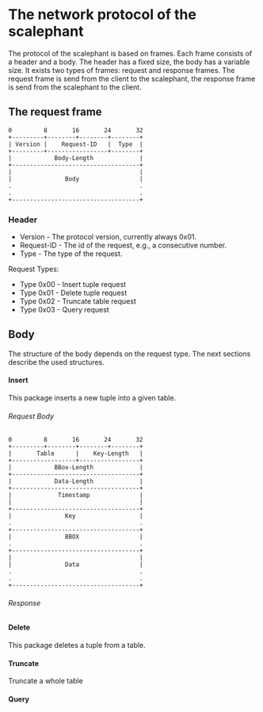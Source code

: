 # The network protocol of the scalephant

The protocol of the scalephant is based on frames. Each frame consists of a header and a body. The header has a fixed size, the body has a variable size. It exists two types of frames: request and response frames. The request frame is send from the client to the scalephant, the response frame is send from the scalephant to the client.

## The request frame

    0         8       16       24       32
	+---------+--------+--------+--------+
	| Version |    Request-ID   |  Type  |
	+---------+-----------------+--------+
	|            Body-Length             |
	+------------------------------------+
	|                                    |
	|               Body                 |
	.                                    .
	.                                    .
	+------------------------------------+
 
### Header

* Version - The protocol version, currently always 0x01.
* Request-ID - The id of the request, e.g., a consecutive number.
* Type - The type of the request.

Request Types:

* Type 0x00 - Insert tuple request
* Type 0x01 - Delete tuple request
* Type 0x02 - Truncate table request
* Type 0x03 - Query request

## Body
The structure of the body depends on the request type. The next sections describe the used structures.

#### Insert
This package inserts a new tuple into a given table. 

###### Request Body

    0         8       16       24       32
	+---------+--------+--------+--------+
	|       Table      |    Key-Length   |
	+------------------+-----------------+
	|            BBox-Length             |
	+------------------------------------+
	|            Data-Length             |
	+------------------------------------+
	|             Timestamp              |
	|                                    |
	+------------------------------------+
	|               Key                  |
	.                                    .
	+------------------------------------+
	|               BBOX                 |
	.                                    .
	+------------------------------------+
	|                                    |
	|               Data                 |
	.                                    .
	.                                    .
	+------------------------------------+
	

###### Response 

#### Delete
This package deletes a tuple from a table.

#### Truncate
Truncate a whole table

#### Query




